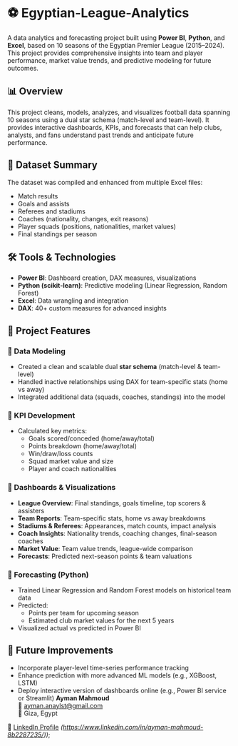 # ⚽ Egyptian-League-Analytics

A data analytics and forecasting project built using **Power BI**, **Python**, and **Excel**, based on 10 seasons of the Egyptian Premier League (2015–2024). This project provides comprehensive insights into team and player performance, market value trends, and predictive modeling for future outcomes.

## 📊 Overview

This project cleans, models, analyzes, and visualizes football data spanning 10 seasons using a dual star schema (match-level and team-level). It provides interactive dashboards, KPIs, and forecasts that can help clubs, analysts, and fans understand past trends and anticipate future performance.

## 📁 Dataset Summary

The dataset was compiled and enhanced from multiple Excel files:
- Match results
- Goals and assists
- Referees and stadiums
- Coaches (nationality, changes, exit reasons)
- Player squads (positions, nationalities, market values)
- Final standings per season

## 🛠 Tools & Technologies
- **Power BI**: Dashboard creation, DAX measures, visualizations
- **Python (scikit-learn)**: Predictive modeling (Linear Regression, Random Forest)
- **Excel**: Data wrangling and integration
- **DAX**: 40+ custom measures for advanced insights

## 🧠 Project Features

### 🔹 Data Modeling
- Created a clean and scalable dual **star schema** (match-level & team-level)
- Handled inactive relationships using DAX for team-specific stats (home vs away)
- Integrated additional data (squads, coaches, standings) into the model

### 🔹 KPI Development
- Calculated key metrics:
  - Goals scored/conceded (home/away/total)
  - Points breakdown (home/away/total)
  - Win/draw/loss counts
  - Squad market value and size
  - Player and coach nationalities

### 🔹 Dashboards & Visualizations
- **League Overview**: Final standings, goals timeline, top scorers & assisters
- **Team Reports**: Team-specific stats, home vs away breakdowns
- **Stadiums & Referees**: Appearances, match counts, impact analysis
- **Coach Insights**: Nationality trends, coaching changes, final-season coaches
- **Market Value**: Team value trends, league-wide comparison
- **Forecasts**: Predicted next-season points & team valuations

### 🔹 Forecasting (Python)
- Trained Linear Regression and Random Forest models on historical team data
- Predicted:
  - Points per team for upcoming season
  - Estimated club market values for the next 5 years
- Visualized actual vs predicted in Power BI
## 🚀 Future Improvements
- Incorporate player-level time-series performance tracking
- Enhance prediction with more advanced ML models (e.g., XGBoost, LSTM)
- Deploy interactive version of dashboards online (e.g., Power BI service or Streamlit)
**Ayman Mahmoud**  
📧 ayman.anaylst@gmail.com  
📍 Giza, Egypt

🔗 [LinkedIn Profile](#) *(https://www.linkedin.com/in/ayman-mahmoud-8b2287235/))*;
